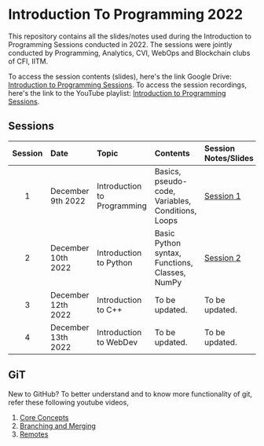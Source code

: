 # Introduction To Programming 2022

This repository contains all the slides/notes used during the Introduction to Programming Sessions conducted in 2022.
The sessions were jointly conducted by Programming, Analytics, CVI, WebOps and Blockchain clubs of CFI, IITM.

To access the session contents (slides), here's the link Google Drive: [Introduction to Programming Sessions](https://drive.google.com/drive/folders/1HtyG9fid5gHpvT-E0oNpnczHIFB1Lk1n?usp=share_link).
To access the session recordings, here's the link to the YouTube playlist: [Introduction to Programming Sessions](https://youtube.com/playlist?list=PLsJmJdm-3aNKiSkVLCPeNDLGFLd1STRdz).

## Sessions

| Session | Date           | Topic                                               | Contents          | Session Notes/Slides | Recording     |
| :-----: | :------------  | :-------------------------------------------------- | :---------------- | :------------------- | :------------- |
| 1       | December 9th 2022  | Introduction to Programming   | Basics, pseudo-code, Variables, Conditions, Loops | [Session 1](/Session_1/) | [Recording](https://youtu.be/_yxcTuVSGd0) |
| 2       | December 10th 2022  | Introduction to Python   | Basic Python syntax, Functions, Classes, NumPy  | [Session 2](/Session_2/) | [Recording]() |
| 3       | December 12th 2022  | Introduction to C++   | To be updated.  | To be updated. | To be updated. |
| 4       | December 13th 2022  | Introduction to WebDev  | To be updated.  | To be updated. | To be updated. |


## GiT

New to GitHub? To better understand and to know more functionality of git, refer these following youtube videos,

1. [Core Concepts](https://www.youtube.com/watch?v=uR6G2v_WsRA)
2. [Branching and Merging](https://www.youtube.com/watch?v=FyAAIHHClqI)
3. [Remotes](https://www.youtube.com/watch?v=Gg4bLk8cGNo)